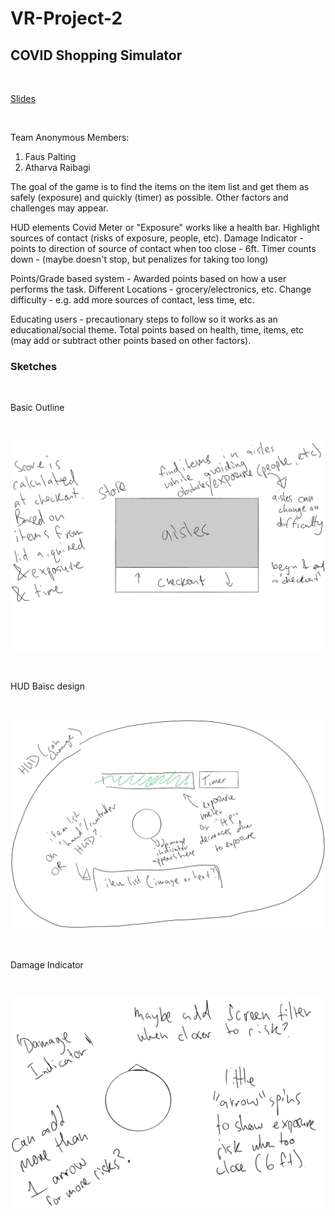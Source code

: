 # VR-Project-2

## COVID Shopping Simulator

<br />        

[Slides](https://slides.com/atharva/deck-bf825a/fullscreen)

<br />    

Team Anonymous
Members:
1. Faus Palting
2. Atharva Raibagi


The goal of the game is to find the items on the item list and get them as safely (exposure) and quickly (timer) as possible. Other factors and challenges may appear.

HUD elements
Covid Meter or "Exposure" works like a health bar.
Highlight sources of contact (risks of exposure, people, etc).
Damage Indicator - points to direction of source of contact when too close - 6ft.
Timer counts down - (maybe doesn't stop, but penalizes for taking too long)

Points/Grade based system - Awarded points based on how a user performs the task.
Different Locations - grocery/electronics, etc.
Change difficulty - e.g. add more sources of contact, less time, etc.

Educating users - precautionary steps to follow so it works as an educational/social theme.
Total points based on health, time, items, etc (may add or subtract other points based on other factors).


### Sketches

<br />        

Basic Outline

<br />    

![alt text](https://github.com/atharva1107/VR-Project-2/blob/main/Assets/basic-outline.png)

<br />        

HUD Baisc design

<br />        

![alt text](https://github.com/atharva1107/VR-Project-2/blob/main/Assets/HUD-basic.png)

<br />        

Damage Indicator

<br />       

![alt text](https://github.com/atharva1107/VR-Project-2/blob/main/Assets/damage-indicator.png)

